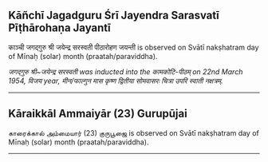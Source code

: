 ## Kāñchī Jagadguru Śrī Jayendra Sarasvatī Pīṭhārohaṇa Jayantī
काञ्ची जगद्गुरु श्री जयेन्द्र सरस्वती पीठारोहण जयन्ती is observed on Svātī nakṣhatram day of Mīnaḥ (solar) month (praatah/paraviddha).

_जगद्गुरु श्री~जयेन्द्र सरस्वती was inducted into the कामकोटि-पीठम् on 22nd March 1954, विजय year, मीन/फाल्गुन मास कृष्ण द्वितीया सोमवासरः चित्रा उपरि स्वाती नक्षत्रम्._

---
## Kāraikkāl Ammaiyār (23) Gurupūjai
காரைக்கால் அம்மையார் (23) குருபூஜை is observed on Svātī nakṣhatram day of Mīnaḥ (solar) month (praatah/paraviddha).



---
